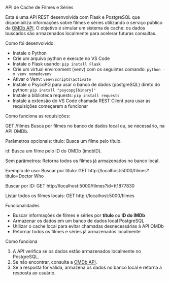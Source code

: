 API de Cache de Filmes e Séries

Esta é uma API REST desenvolvida com Flask e PostgreSQL que disponibiliza informações sobre filmes e séries utilizando o serviço público da [OMDb API](https://www.omdbapi.com/). O objetivo é simular um sistema de cache: os dados buscados são armazenados localmente para acelerar futuras consultas.

Como foi desenvolvido:
- Instale o Python 
- Crie um arquivo python e execute no VS Code
- Instale o Flask usando: ```pip install Flask```
- Crie um virtual environment (venv) com os seguintes comando:
```python -m venv nomedovenv```
- Ativar o Venv:
```venv\Scripts\activate```
- Instale o PsycoPG para usar o banco de dados (postgreSQL) direto do python:
```pip install "psycopg[binary]" ```
- Instale a biblioteca requests:
```pip install requests```
- Instale a extensão do VS Code chamada REST Client para usar as requisições começarem a funcionar

Como funciona as requisições:

GET /filmes
Busca por filmes no banco de dados local ou, se necessário, na API OMDb.

Parâmetros opcionais:
titulo: Busca um filme pelo título.

id: Busca um filme pelo ID do OMDb (imdbID).

Sem parâmetros: Retorna todos os filmes já armazenados no banco local.

Exemplo de uso:
Buscar por título:
GET http://localhost:5000/filmes?titulo=Doctor Who

Buscar por ID:
GET http://localhost:5000/filmes?id=tt1877830

Listar todos os filmes locais:
GET http://localhost:5000/filmes

Funcionalidades

- Buscar informações de filmes e séries por **título** ou **ID do IMDb**
- Armazenar os dados em um banco de dados local PostgreSQL
- Utilizar o cache local para evitar chamadas desnecessárias à API OMDb
- Retornar todos os filmes e séries já armazenados localmente


Como funciona

1. A API verifica se os dados estão armazenados localmente no PostgreSQL.
2. Se não encontrar, consulta a [OMDb API](https://www.omdbapi.com/).
3. Se a resposta for válida, armazena os dados no banco local e retorna a resposta ao usuário.

